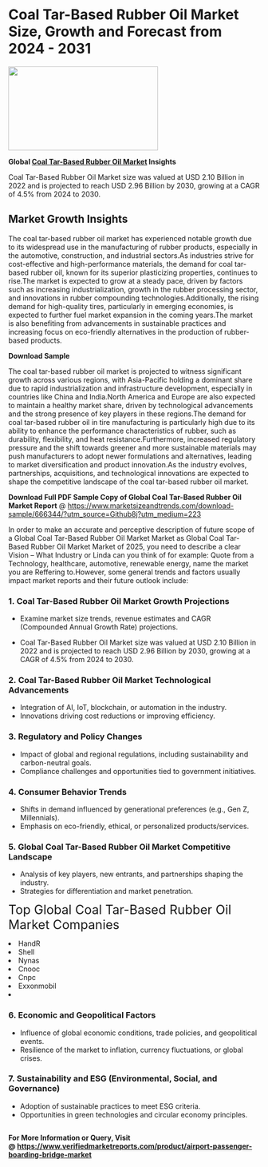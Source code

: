 <H1>Coal Tar-Based Rubber Oil Market Size, Growth and Forecast from 2024 - 2031</H1><img class="aligncenter size-medium wp-image-584254" src="https://thirdeyenews.in/wp-content/uploads/2024/09/Global-Market-Research-300x168.jpeg" alt="" width="300" height="168" /><p><strong>Global&nbsp;<a href="https://www.marketsizeandtrends.com/download-sample/666344/?utm_source=Github8j?utm_medium=223">Coal Tar-Based Rubber Oil Market</a> Insights</strong></p><p>Coal Tar-Based Rubber Oil Market size was valued at USD 2.10 Billion in 2022 and is projected to reach USD 2.96 Billion by 2030, growing at a CAGR of 4.5% from 2024 to 2030.</p><p><h2>Market Growth Insights</h2> <p>The coal tar-based rubber oil market has experienced notable growth due to its widespread use in the manufacturing of rubber products, especially in the automotive, construction, and industrial sectors.As industries strive for cost-effective and high-performance materials, the demand for coal tar-based rubber oil, known for its superior plasticizing properties, continues to rise.The market is expected to grow at a steady pace, driven by factors such as increasing industrialization, growth in the rubber processing sector, and innovations in rubber compounding technologies.Additionally, the rising demand for high-quality tires, particularly in emerging economies, is expected to further fuel market expansion in the coming years.The market is also benefiting from advancements in sustainable practices and increasing focus on eco-friendly alternatives in the production of rubber-based products.</p> <p><strong>Download Sample</strong></p> <p>The coal tar-based rubber oil market is projected to witness significant growth across various regions, with Asia-Pacific holding a dominant share due to rapid industrialization and infrastructure development, especially in countries like China and India.North America and Europe are also expected to maintain a healthy market share, driven by technological advancements and the strong presence of key players in these regions.The demand for coal tar-based rubber oil in tire manufacturing is particularly high due to its ability to enhance the performance characteristics of rubber, such as durability, flexibility, and heat resistance.Furthermore, increased regulatory pressure and the shift towards greener and more sustainable materials may push manufacturers to adopt newer formulations and alternatives, leading to market diversification and product innovation.As the industry evolves, partnerships, acquisitions, and technological innovations are expected to shape the competitive landscape of the coal tar-based rubber oil market.</p> <p><span class=""><strong>Download Full PDF Sample Copy of Global Coal Tar-Based Rubber Oil Market Report</strong> @ <a href="https://www.marketsizeandtrends.com/download-sample/666344/?utm_source=Github8j?utm_medium=223" target="_blank">https://www.marketsizeandtrends.com/download-sample/666344/?utm_source=Github8j?utm_medium=223</a></span></p><p>In order to make an accurate and perceptive description of future scope of a Global&nbsp;Coal Tar-Based Rubber Oil Market Market as Global&nbsp;Coal Tar-Based Rubber Oil Market Market of 2025, you need to describe a clear Vision &ndash; What Industry or Linda can you think of for example: Quote from a Technology, healthcare, automotive, renewable energy, name the market you are Reffering to.However, some general trends and factors usually impact market reports and their future outlook include:</p><h3>1.&nbsp;<strong>Coal Tar-Based Rubber Oil Market Growth Projections</strong></h3><ul><li>Examine market size trends, revenue estimates and CAGR (Compounded Annual Growth Rate) projections.</li><li><p>Coal Tar-Based Rubber Oil Market size was valued at USD 2.10 Billion in 2022 and is projected to reach USD 2.96 Billion by 2030, growing at a CAGR of 4.5% from 2024 to 2030.</p></li></ul><h3>2.&nbsp;<strong>Coal Tar-Based Rubber Oil Market Technological Advancements</strong></h3><ul><li>Integration of AI, IoT, blockchain, or automation in the industry.</li><li>Innovations driving cost reductions or improving efficiency.</li></ul><h3>3.&nbsp;<strong>Regulatory and Policy Changes</strong></h3><ul><li>Impact of global and regional regulations, including sustainability and carbon-neutral goals.</li><li>Compliance challenges and opportunities tied to government initiatives.</li></ul><h3>4.&nbsp;<strong>Consumer Behavior Trends</strong></h3><ul><li>Shifts in demand influenced by generational preferences (e.g., Gen Z, Millennials).</li><li>Emphasis on eco-friendly, ethical, or personalized products/services.</li></ul><h3>5.&nbsp;<strong>Global Coal Tar-Based Rubber Oil Market Competitive Landscape</strong></h3><ul><li>Analysis of key players, new entrants, and partnerships shaping the industry.</li><li>Strategies for differentiation and market penetration.</li></ul><p data-pm-slice="1 1 []"><span style="color: inherit; font-family: inherit; font-size: 25px;">Top Global Coal Tar-Based Rubber Oil Market Companies</span></p><div class="" data-test-id=""><p><li>HandR</li><li> Shell</li><li> Nynas</li><li> Cnooc</li><li> Cnpc</li><li> Exxonmobil</li><li></li></p></div><h3>6.&nbsp;<strong>Economic and Geopolitical Factors</strong></h3><ul><li>Influence of global economic conditions, trade policies, and geopolitical events.</li><li>Resilience of the market to inflation, currency fluctuations, or global crises.</li></ul><h3>7.&nbsp;<strong>Sustainability and ESG (Environmental, Social, and Governance)</strong></h3><ul><li>Adoption of sustainable practices to meet ESG criteria.</li><li>Opportunities in green technologies and circular economy principles.</li></ul><h2><strong style="font-size: 14px;">For More Information or Query, Visit @&nbsp;</strong><a style="background-color: #ffffff; font-size: 14px;" href="https://www.marketsizeandtrends.com/report/coal-tar-based-rubber-oil-market/" target="_blank">https://www.verifiedmarketreports.com/product/airport-passenger-boarding-bridge-market</a></h2>